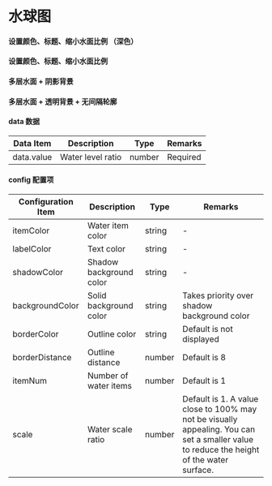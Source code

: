 <!--
 * @Author: Caijw
 * @Date: 2020-01-21 16:40:13
 * @LastEditors  : Caijw
 * @LastEditTime : 2020-01-21 16:57:28
 * @Description: 
 -->
# 水球图

#### 设置颜色、标题、缩小水面比例  （深色）

<vuep template="#simple_8"></vuep>
<script v-pre type="text/x-template" id="simple_8">
<template>
	<div style="background: #04233c;">		
		<!-- 设置颜色、标题、缩小水面比例 -->
		<e-water-polo
			style="width: 300px;height: 300px;"
			:data="{ value: 99 }"
			:config="{
				title: '达标率',
				itemColor: 'rgb(45,175,230)',
				shadowColor: 'rgb(15, 115, 238)',
				scale: 0.6
			}"
		></e-water-polo>
	</div>
    
</template>

<script>
  export default {
	created () {
		this.$xEchart.setChartConfig({
			THEME_COLOR: 'dark'
		});
	},  
    data () {
      return {

		}
    }
  }
</script>
</script>

#### 设置颜色、标题、缩小水面比例

<vuep template="#simple_811"></vuep>
<script v-pre type="text/x-template" id="simple_811">
<template>
	<div>		
		<!-- 设置颜色、标题、缩小水面比例 -->
		<e-water-polo
			style="width: 300px;height: 300px;"
			:data="{ value: 99 }"
			:config="{
				title: '达标率',
				itemColor: 'rgb(45,175,230)',
				shadowColor: 'rgb(15, 115, 238)',
				scale: 0.6
			}"
		></e-water-polo>
	</div>
    
</template>

<script>
  export default {
	created () {
		this.$xEchart.setChartConfig({
			THEME_COLOR: 'light'
		});
	},  
    data () {
      return {

		}
    }
  }
</script>
</script>


#### 多层水面 + 阴影背景
<vuep template="#simple_81"></vuep>
<script v-pre type="text/x-template" id="simple_81">
<template>
	<div>
		
		<!-- 多层水面 + 阴影背景  -->
		<e-water-polo
			style="width: 300px;height: 300px;"
			:data="{ value: 60 }"
			:config="{
				title: '达标率',
				itemColor: {
					type: 'linear',
					x: 0,
					y: 0,
					x2: 0,
					y2: 1,
					colorStops: [
						{
							offset: 0,
							color: '#446bf5'
						},
						{
							offset: 1,
							color: '#2ca3e2'
						}
					],
					globalCoord: false
				},
				shadowColor: 'rgb(15, 115, 238)',
				itemNum: 2
			}"
			></e-water-polo>
			
		
	</div>
    
</template>

<script>
  export default {
	created () {
		this.$xEchart.setChartConfig({
			THEME_COLOR: 'light'
		});
	},  
    data () {
      return {

		}
    }
  }
</script>
</script>

#### 多层水面 + 透明背景 + 无间隔轮廓
<vuep template="#simple_82"></vuep>
<script v-pre type="text/x-template" id="simple_82">
<template>
	<div>
		
		<!-- 多层水面 + 透明背景 + 无间隔轮廓  -->
		<e-water-polo
			style="width: 300px;height: 300px;"
			:data="{ value: 36 }"
			:config="{
				title: '达标率',
				borderColor: '#01d6fe',
				backgroundColor: 'rgba(0,0,0,0)',
				borderDistance: 0,
				itemNum: 2,
				itemColor: {
					type: 'linear',
					x: 0,
					y: 0,
					x2: 0,
					y2: 1,
					colorStops: [
						{
							offset: 0,
							color: '#00d8ff'
						},
						{
							offset: 1,
							color: '#0c8ae2'
						}
					],
					globalCoord: false
				},
			}"
		></e-water-polo>
	</div>
    
</template>

<script>
  export default {
	created () {
		this.$xEchart.setChartConfig({
			THEME_COLOR: 'light'
		});
	},  
    data () {
      return {

		}
    }
  }
</script>
</script>




#### data 数据

| Data Item    | Description        | Type   | Remarks  |
| ------------ | ------------------ | ------ | -------- |
| data.value   | Water level ratio  | number | Required |

#### config 配置项

| Configuration Item | Description           | Type   | Remarks                                        |
| ------------------ | --------------------- | ------ | ---------------------------------------------- |
| itemColor          | Water item color      | string | -                                              |
| labelColor         | Text color            | string | -                                              |
| shadowColor        | Shadow background color | string | -                                              |
| backgroundColor    | Solid background color | string | Takes priority over shadow background color     |
| borderColor        | Outline color         | string | Default is not displayed                        |
| borderDistance     | Outline distance      | number | Default is 8                                    |
| itemNum            | Number of water items | number | Default is 1                                    |
| scale              | Water scale ratio     | number | Default is 1. A value close to 100% may not be visually appealing. You can set a smaller value to reduce the height of the water surface. |